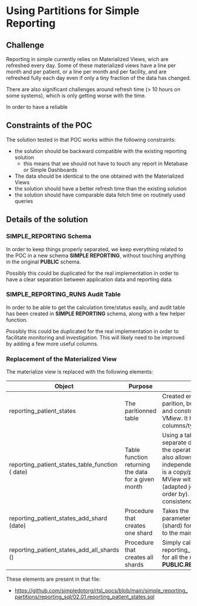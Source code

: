 # Using Partitions for Simple Reporting

## Challenge
Reporting in simple currently relies on Materialized Views, wich are refreshed every day. Some of these materialized views have a line per month and per patient, or a line per month and per facility, 
and are refreshed fully each day even if only a tiny 
fraction of the data has changed.

There are also significant challenges around refresh time (> 10 hours on some systems), which is only getting worse with the time.

In order to have a reliable 

## Constraints of the POC
The solution tested in that POC works within the following constraints:
- the solution should be backward compatible with the existing reporting solution
    - this means that we should not have to touch any report in Metabase or Simple Dashboards
- The data should be identical to the one obtained with the Materialized Views
- the solution should have a better refresh time than the existing solution
- the solution should have comparable data fetch time on routinely used queries

## Details of the solution

### SIMPLE_REPORTING Schema

In order to keep things properly separated, we keep everything related to the POC in a new schema **SIMPLE REPORTING**, without touching anything in the original **PUBLIC** schema.

Possibly this could be duplicated for the real implementation in order to have a clear separation between application data and reporting data.

### SIMPLE_REPORTING_RUNS Audit Table

In order to be able to get the calculation time/status easily, and audit table has been created in **SIMPLE REPORTING** schema, along with a few helper function. 

Possibly this could be duplicated for the real implementation in order to facilitate monitoring and investigation. This will likely need to be improved by adding a few more useful columns. 

### Replacement of the Materialized View

The materialize view is replaced with the following elements:

| Object  | Purpose | Comment |
| ------------- | ------------- | ------------- |
| reporting_patient_states  | The paritionned table | Created empty and without any parition, but with **all the indexes** and constraints as the original VMiew. It has the same columns/types as the Mview |
| reporting_patient_states_table_function ( date)   | Table function returning the data for a given month | Using a table function allows to separate data calculation from all the operations related to storage. It also allows testing it independently. This table function is a copy/paste of the code of the MView with very few changes (adapted join condition + removed order by). This is to ensure data consistency |
| reporting_patient_states_add_shard (date)  | Procedure that creates one shard | Takes the month_date as a parameter, and creates the parition (shard) for that month, and attach it to the main table |
| reporting_patient_states_add_all_shards ()  | Procedure that creates all shards | Simply calls reporting_patient_states_add_shard for all the months in **PUBLIC.REPORTING_MONTHS** |

These elements are present in that file:
- https://github.com/simpledotorg/rtsl_pocs/blob/main/simple_reporting_partitions/reporting_sql/02.01.reporting_patient_states.sql




